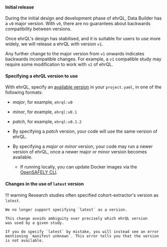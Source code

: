 #### Initial release

During the initial design and development phase of ehrQL, Data
Builder has a `v0` major version. With `v0`, there are no guarantees
about backwards compatibility between versions.

Once ehrQL's design has stabilised, and it is suitable for users to
use more widely, we will release a ehrQL with version `v1`.

Any further change to the major version from `v1` onwards indicates
backwards incompatible changes. For example, a `v1` compatible study
may require some modification to work with `v2` of ehrQL.

#### Specifying a ehrQL version to use

With ehrQL, specify an [available
version](https://github.com/opensafely-core/base-docker/pkgs/container/ehrql/versions)
in your `project.yaml`, in one of the following formats:

* *major*, for example, `ehrql:v0`
* *minor*, for example, `ehrql:v0.1`
* *patch*, for example, `ehrql:v0.1.2`

* By specifying a *patch* version, your code will use the same version
  of ehrQL.
* By specifying a *major* or *minor* version, your code may run a newer
  version of ehrQL, once a newer major or minor version becomes
  available.
  * If running locally, you can update Docker images via the
    [OpenSAFELY CLI](../opensafely-cli.md#updating-docker-images).

#### Changes in the use of `latest` version

!!! warning
    Research studies often specified cohort-extractor's version as `latest`.

    We no longer support specifying `latest` as a version.

    This change avoids ambiguity over precisely which ehrQL version
    was used by a given study.

    If you do specify `latest` by mistake, you will instead see an error
    mentioning `manifest unknown`. This error tells you that the version
    is not available.
